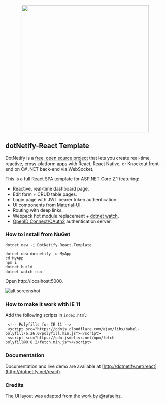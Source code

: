 <p align="center"><img width="400px" src="http://dotnetify.net/content/images/dotnetify-logo.png"></p>

## dotNetify-React Template

DotNetify is a [free, open source project](https://github.com/dsuryd/dotNetify) that lets you create real-time, reactive, cross-platform apps with React, React Native, or Knockout front-end on C# .NET back-end via WebSocket.

This is a full React SPA template for ASP.NET Core 2.1 featuring:
- Reactive, real-time dashboard page.
- Edit form + CRUD table pages.
- Login page with JWT bearer token authentication.
- UI components from [Material-UI](http://www.material-ui.com/#/).
- Routing with deep links.
- Webpack hot module replacement + [dotnet watch](https://docs.microsoft.com/en-us/aspnet/core/tutorials/dotnet-watch).
- [OpenID Connect/OAuth2](https://github.com/aspnet-contrib/AspNet.Security.OpenIdConnect.Server) authentication server.

### How to install from NuGet

```
dotnet new -i DotNetify.React.Template

dotnet new dotnetify -o MyApp
cd MyApp
npm i
dotnet build
dotnet watch run
```
Open http://localhost:5000.

![alt screenshot](https://github.com/dsuryd/dotnetify-react-demo-vs2017/blob/master/ReactTemplate/screenshot.gif)

### How to make it work with IE 11

Add the following scripts in `index.html`:
```
 <!-- Polyfills for IE 11 -->
 <script src="https://cdnjs.cloudflare.com/ajax/libs/babel-polyfill/6.26.0/polyfill.min.js"></script>
 <script src="https://cdn.jsdelivr.net/npm/fetch-polyfill@0.8.2/fetch.min.js"></script>
```

### Documentation

Documentation and live demo are available at [http://dotnetify.net/react](http://dotnetify.net/react).

### Credits

The UI layout was adapted from the [work by @rafaelhz](https://github.com/rafaelhz/react-material-admin-template).  
